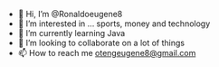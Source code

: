 - 👋 Hi, I’m @Ronaldoeugene8
- 👀 I’m interested in ... sports, money and technology
- 🌱 I’m currently learning Java
- 💞️ I’m looking to collaborate on a lot of things
- 📫 How to reach me otengeugene8@gmail.com

<!---
Ronaldoeugene8/Ronaldoeugene8 is a ✨ special ✨ repository because its `README.md` (this file) appears on your GitHub profile.
You can click the Preview link to take a look at your changes.
--->
